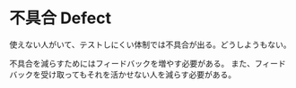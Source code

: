 # 不具合 Defect

使えない人がいて、テストしにくい体制では不具合が出る。どうしようもない。

不具合を減らすためにはフィードバックを増やす必要がある。
また、フィードバックを受け取ってもそれを活かせない人を減らす必要がある。
